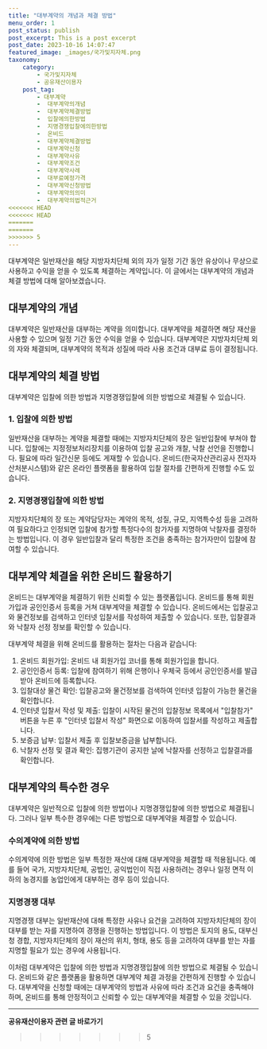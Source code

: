 ```yaml
---
title: "대부계약의 개념과 체결 방법"
menu_order: 1
post_status: publish
post_excerpt: This is a post excerpt
post_date: 2023-10-16 14:07:47
featured_image: _images/국가및지자체.png
taxonomy:
    category:
        - 국가및지자체
        - 공유재산이용자
    post_tag:
        - 대부계약
        -  대부계약의개념
        -  대부계약체결방법
        -  입찰에의한방법
        -  지명경쟁입찰에의한방법
        -  온비드
        -  대부계약체결방법
        -  대부계약신청
        -  대부계약사유
        -  대부계약조건
        -  대부계약사례
        -  대부료예정가격
        -  대부계약신청방법
        -  대부계약의의미
        -  대부계약의법적근거
<<<<<<< HEAD
<<<<<<< HEAD
=======
=======
>>>>>>> 5
---
```



대부계약은 일반재산을 해당 지방자치단체 외의 자가 일정 기간 동안 유상이나 무상으로 사용하고 수익을 얻을 수 있도록 체결하는 계약입니다. 이 글에서는 대부계약의 개념과 체결 방법에 대해 알아보겠습니다.

## 대부계약의 개념

대부계약은 일반재산을 대부하는 계약을 의미합니다. 대부계약을 체결하면 해당 재산을 사용할 수 있으며 일정 기간 동안 수익을 얻을 수 있습니다. 대부계약은 지방자치단체 외의 자와 체결되며, 대부계약의 목적과 성질에 따라 사용 조건과 대부료 등이 결정됩니다.

## 대부계약의 체결 방법

대부계약은 입찰에 의한 방법과 지명경쟁입찰에 의한 방법으로 체결될 수 있습니다.

### 1. 입찰에 의한 방법

일반재산을 대부하는 계약을 체결할 때에는 지방자치단체의 장은 일반입찰에 부쳐야 합니다. 입찰에는 지정정보처리장치를 이용하여 입찰 공고와 개찰, 낙찰 선언을 진행합니다. 필요에 따라 일간신문 등에도 게재할 수 있습니다. 온비드(한국자산관리공사 전자자산처분시스템)와 같은 온라인 플랫폼을 활용하여 입찰 절차를 간편하게 진행할 수도 있습니다.

### 2. 지명경쟁입찰에 의한 방법

지방자치단체의 장 또는 계약담당자는 계약의 목적, 성질, 규모, 지역특수성 등을 고려하여 필요하다고 인정되면 입찰에 참가할 특정다수의 참가자를 지명하여 낙찰자를 결정하는 방법입니다. 이 경우 일반입찰과 달리 특정한 조건을 충족하는 참가자만이 입찰에 참여할 수 있습니다.

## 대부계약 체결을 위한 온비드 활용하기

온비드는 대부계약을 체결하기 위한 신뢰할 수 있는 플랫폼입니다. 온비드를 통해 회원가입과 공인인증서 등록을 거쳐 대부계약을 체결할 수 있습니다. 온비드에서는 입찰공고와 물건정보를 검색하고 인터넷 입찰서를 작성하여 제출할 수 있습니다. 또한, 입찰결과와 낙찰자 선정 정보를 확인할 수 있습니다.

대부계약 체결을 위해 온비드를 활용하는 절차는 다음과 같습니다:

1. 온비드 회원가입: 온비드 내 회원가입 코너를 통해 회원가입을 합니다.
2. 공인인증서 등록: 입찰에 참여하기 위해 은행이나 우체국 등에서 공인인증서를 발급받아 온비드에 등록합니다.
3. 입찰대상 물건 확인: 입찰공고와 물건정보를 검색하여 인터넷 입찰이 가능한 물건을 확인합니다.
4. 인터넷 입찰서 작성 및 제출: 입찰이 시작된 물건의 입찰정보 목록에서 "입찰참가" 버튼을 누른 후 "인터넷 입찰서 작성" 화면으로 이동하여 입찰서를 작성하고 제출합니다.
5. 보증금 납부: 입찰서 제출 후 입찰보증금을 납부합니다.
6. 낙찰자 선정 및 결과 확인: 집행기관이 공지한 날에 낙찰자를 선정하고 입찰결과를 확인합니다.

## 대부계약의 특수한 경우

대부계약은 일반적으로 입찰에 의한 방법이나 지명경쟁입찰에 의한 방법으로 체결됩니다. 그러나 일부 특수한 경우에는 다른 방법으로 대부계약을 체결할 수 있습니다.

### 수의계약에 의한 방법

수의계약에 의한 방법은 일부 특정한 재산에 대해 대부계약을 체결할 때 적용됩니다. 예를 들어 국가, 지방자치단체, 공법인, 공익법인이 직접 사용하려는 경우나 일정 면적 이하의 농경지를 농업인에게 대부하는 경우 등이 있습니다.

### 지명경쟁 대부

지명경쟁 대부는 일반재산에 대해 특정한 사유나 요건을 고려하여 지방자치단체의 장이 대부를 받는 자를 지명하여 경쟁을 진행하는 방법입니다. 이 방법은 토지의 용도, 대부신청 경합, 지방자치단체의 장이 재산의 위치, 형태, 용도 등을 고려하여 대부를 받는 자를 지명할 필요가 있는 경우에 사용됩니다.

이처럼 대부계약은 입찰에 의한 방법과 지명경쟁입찰에 의한 방법으로 체결될 수 있습니다. 온비드와 같은 플랫폼을 활용하면 대부계약 체결 과정을 간편하게 진행할 수 있습니다. 대부계약을 신청할 때에는 대부계약의 방법과 사유에 따라 조건과 요건을 충족해야 하며, 온비드를 통해 안정적이고 신뢰할 수 있는 대부계약을 체결할 수 있을 것입니다.



<!-- wp:separator -->
<hr class="wp-block-separator has-alpha-channel-opacity"/>
<!-- /wp:separator -->

<!-- wp:group {"backgroundColor":"base","layout":{"type":"constrained"}} -->
<div class="wp-block-group has-base-background-color has-background"><!-- wp:paragraph {"align":"center","fontSize":"large"} -->
<p class="has-text-align-center has-large-font-size"><strong>공유재산이용자 관련 글 바로가기</strong></p>
<!-- /wp:paragraph -->


<!-- wp:latest-posts
{"categories":[{"id":1570,"count":19,"description":"","link":"https://uknowlaw.com/category/%ea%b3%b5%ec%9c%a0%ec%9e%ac%ec%82%b0%ec%9d%b4%ec%9a%a9%ec%9e%90/","name":"공유재산이용자","slug":"공유재산이용자","taxonomy":"category","parent":0,"meta":[],"_links":{"self":[{"href":"https://uknowlaw.com/wp-json/wp/v2/categories/1570"}],"collection":[{"href":"https://uknowlaw.com/wp-json/wp/v2/categories"}],"about":[{"href":"https://uknowlaw.com/wp-json/wp/v2/taxonomies/category"}],"wp:post_type":[{"href":"https://uknowlaw.com/wp-json/wp/v2/posts?categories=1570"}],"curies":[{"name":"wp","href":"https://api.w.org/{rel}","templated":true}]}}],"postsToShow":100,"excerptLength":28,"postLayout":"grid","columns":2,"featuredImageAlign":"left","featuredImageSizeSlug":"large","fontSize":"medium"} /--></div>
<!-- /wp:group -->
>>>>>>> 5
